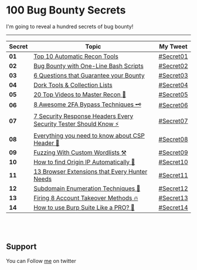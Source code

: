 # 100 Bug Bounty Secrets

I'm going to reveal a hundred secrets of bug bounty!

-------
Secret | Topic | My Tweet
------- | ------- | -------
**01** | [Top 10 Automatic Recon Tools](secrets/secret01.md) | [#Secret01](https://twitter.com/MeAsHacker_HNA/status/1501457590638845953)
**02** | [Bug Bounty with One-Line Bash Scripts](secrets/secret02.md) | [#Secret02](https://twitter.com/MeAsHacker_HNA/status/1504009812417331203)
**03** | [6 Questions that Guarantee your Bounty](secrets/secret03.md) | [#Secret03](https://twitter.com/MeAsHacker_HNA/status/1526073303026343937)
**04** | [Dork Tools & Collection Lists](secrets/secret04.md) | [#Secret04](https://twitter.com/MeAsHacker_HNA/status/1526799766914580482)
**05** | [20 Top Videos to Master Recon 👑](secrets/secret05.md) | [#Secret05](https://twitter.com/MeAsHacker_HNA/status/1528680753449603075)
**06** | [8 Awesome 2FA Bypass Techniques 🗝️](secrets/secret06.md) | [#Secret06](https://twitter.com/MeAsHacker_HNA/status/1533789947425062914)
**07** | [7 Security Response Headers Every Security Tester Should Know ⚡️](secrets/secret07.md) | [#Secret07](https://twitter.com/MeAsHacker_HNA/status/1539151506363912193)
**08** | [Everything you need to know about CSP Header 🔬](secrets/secret08.md) | [#Secret08](https://twitter.com/MeAsHacker_HNA/status/1542136846720929792)
**09** | [Fuzzing With Custom Wordlists ⚒️](secrets/secret09.md) | [#Secret09](https://twitter.com/MeAsHacker_HNA/status/1561592256745832449)
**10** | [How to find Origin IP Automatically 🔭](secrets/secret10.md) | [#Secret10](https://twitter.com/MeAsHacker_HNA/status/1564148263455965184)
**11** | [13 Browser Extensions that Every Hunter Needs](secrets/secret11.md) | [#Secret11](https://twitter.com/MeAsHacker_HNA/status/1569558995530141696)
**12** | [Subdomain Enumeration Techniques 🔮](secrets/secret12.md) | [#Secret12](https://twitter.com/MeAsHacker_HNA/status/1635170395224702976)
**13** | [Firing 8 Account Takeover Methods 🔥](secrets/secret13.md) | [#Secret13](https://twitter.com/MeAsHacker_HNA/status/1660658896778698753)
**14** | [How to use Burp Suite Like a PRO? 🚬](secrets/secret14.md) | [#Secret14](https://twitter.com/MeAsHacker_HNA/status/1663801196342304768)




</br>&nbsp;

## Support
You can Follow [me](https://twitter.com/iamfuche) on twitter 
